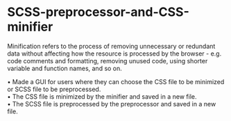 # SCSS-preprocessor-and-CSS-minifier

Minification refers to the process of removing unnecessary or redundant data without affecting how the resource is processed by the browser - e.g. code comments and formatting, removing unused code, using shorter variable and function names, and so on.<br>

• Made a GUI for users where they can choose the CSS file to be minimized or SCSS file to be preprocessed.<br>
• The CSS file is minimized by the minifier and saved in a new file.<br>
• The SCSS file is preprocessed by the preprocessor and saved in a new file.<br>

